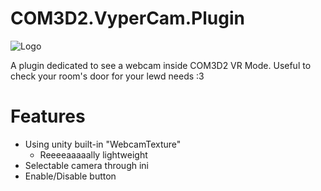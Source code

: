 # COM3D2.VyperCam.Plugin

![Logo](https://imgur.com/nnxqkYm.png)

A plugin dedicated to see a webcam inside COM3D2 VR Mode. Useful to check your room's door for your lewd needs :3

# Features
- Using unity built-in "WebcamTexture"
  - Reeeeaaaaally lightweight
- Selectable camera through ini
- Enable/Disable button
